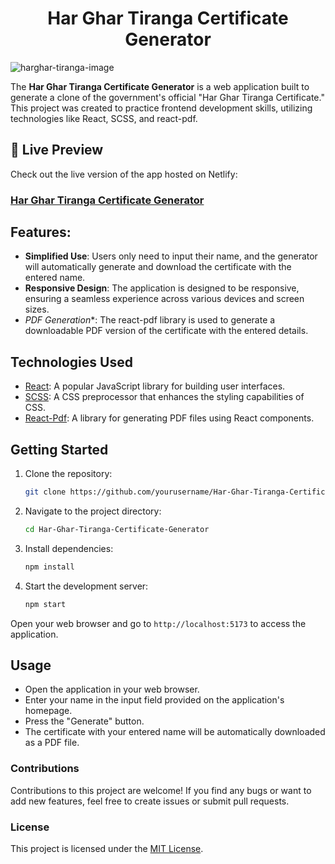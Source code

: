 <h1 align='center' >Har Ghar Tiranga Certificate Generator</h1>

![harghar-tiranga-image](https://github.com/sahilatahar/Har-Ghar-Tiranga-Certificate-Generator/assets/100127570/1169bf05-f3aa-440a-914e-2aa2e4c18be3)

The **Har Ghar Tiranga Certificate Generator** is a web application built to generate a clone of the government's official "Har Ghar Tiranga Certificate." This project was created to practice frontend development skills, utilizing technologies like React, SCSS, and react-pdf.

## 🚀 Live Preview
Check out the live version of the app hosted on Netlify:

### [Har Ghar Tiranga Certificate Generator](https://harghar-tiranga-certificate-generator.netlify.app/)

## Features:

- **Simplified Use**: Users only need to input their name, and the generator will automatically generate and download the certificate with the entered name.
- **Responsive Design**: The application is designed to be responsive, ensuring a seamless experience across various devices and screen sizes.
- *PDF Generation**: The react-pdf library is used to generate a downloadable PDF version of the certificate with the entered details.

## Technologies Used
- [React](https://react.dev/): A popular JavaScript library for building user interfaces.
- [SCSS](https://sass-lang.com/): A CSS preprocessor that enhances the styling capabilities of CSS.
- [React-Pdf](https://react-pdf.org/): A library for generating PDF files using React components.

## Getting Started
1. Clone the repository:
   ```bash
   git clone https://github.com/yourusername/Har-Ghar-Tiranga-Certificate-Generator.git
   ```
2. Navigate to the project directory:
   ```bash
   cd Har-Ghar-Tiranga-Certificate-Generator
   ```
3. Install dependencies:
   ```bash
   npm install
   ```
4. Start the development server:
   ```bash
   npm start
   ```
Open your web browser and go to `http://localhost:5173` to access the application.

## Usage
+ Open the application in your web browser.
+ Enter your name in the input field provided on the application's homepage.
+ Press the "Generate" button.
+ The certificate with your entered name will be automatically downloaded as a PDF file.

### Contributions
Contributions to this project are welcome! If you find any bugs or want to add new features, feel free to create issues or submit pull requests.

### License
This project is licensed under the [MIT License](LICENSE.md).
